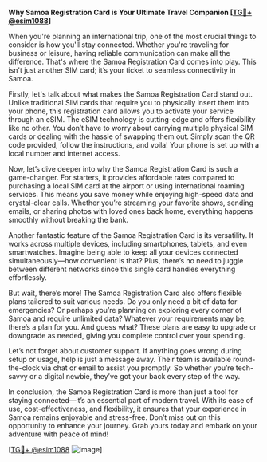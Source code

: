 **Why Samoa Registration Card is Your Ultimate Travel Companion [[TG💪+ @esim1088](https://t.me/s/esim1088)]**

When you're planning an international trip, one of the most crucial things to consider is how you'll stay connected. Whether you're traveling for business or leisure, having reliable communication can make all the difference. That's where the Samoa Registration Card comes into play. This isn't just another SIM card; it’s your ticket to seamless connectivity in Samoa.

Firstly, let's talk about what makes the Samoa Registration Card stand out. Unlike traditional SIM cards that require you to physically insert them into your phone, this registration card allows you to activate your service through an eSIM. The eSIM technology is cutting-edge and offers flexibility like no other. You don’t have to worry about carrying multiple physical SIM cards or dealing with the hassle of swapping them out. Simply scan the QR code provided, follow the instructions, and voila! Your phone is set up with a local number and internet access.

Now, let’s dive deeper into why the Samoa Registration Card is such a game-changer. For starters, it provides affordable rates compared to purchasing a local SIM card at the airport or using international roaming services. This means you save money while enjoying high-speed data and crystal-clear calls. Whether you’re streaming your favorite shows, sending emails, or sharing photos with loved ones back home, everything happens smoothly without breaking the bank.

Another fantastic feature of the Samoa Registration Card is its versatility. It works across multiple devices, including smartphones, tablets, and even smartwatches. Imagine being able to keep all your devices connected simultaneously—how convenient is that? Plus, there’s no need to juggle between different networks since this single card handles everything effortlessly.

But wait, there’s more! The Samoa Registration Card also offers flexible plans tailored to suit various needs. Do you only need a bit of data for emergencies? Or perhaps you’re planning on exploring every corner of Samoa and require unlimited data? Whatever your requirements may be, there’s a plan for you. And guess what? These plans are easy to upgrade or downgrade as needed, giving you complete control over your spending.

Let’s not forget about customer support. If anything goes wrong during setup or usage, help is just a message away. Their team is available round-the-clock via chat or email to assist you promptly. So whether you’re tech-savvy or a digital newbie, they’ve got your back every step of the way.

In conclusion, the Samoa Registration Card is more than just a tool for staying connected—it’s an essential part of modern travel. With its ease of use, cost-effectiveness, and flexibility, it ensures that your experience in Samoa remains enjoyable and stress-free. Don’t miss out on this opportunity to enhance your journey. Grab yours today and embark on your adventure with peace of mind!

[[TG💪+ @esim1088](https://t.me/s/esim1088) ![Image](https://i.postimg.cc/Y0z9fWf4/image.png)]